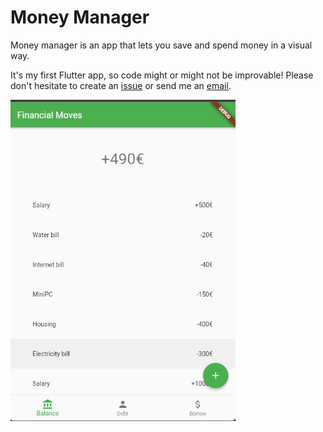 # Money Manager

Money manager is an app that lets you save and spend money in a visual way.

It's my first Flutter app, so code might or might not be improvable! Please don't hesitate to create an [issue](https://github.com/dragonDScript/money_manager/issues) or send me an [email](mailto:agomila96@gmail.com).

<img src="./screenshot.png" width="360">